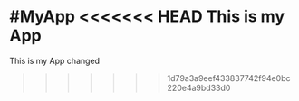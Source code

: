 #MyApp
<<<<<<< HEAD
This is my App
=======
This is my App changed
>>>>>>> 1d79a3a9eef433837742f94e0bc220e4a9bd33d0
